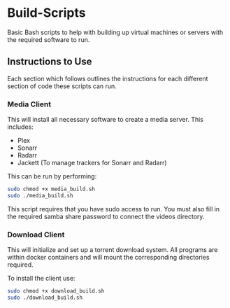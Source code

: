 # Build-Scripts
Basic Bash scripts to help with building up virtual machines or servers with the required software to run.

## Instructions to Use
Each section which follows outlines the instructions for each different section of code these scripts can run.

### Media Client
This will install all necessary software to create a media server. This includes:
- Plex
- Sonarr
- Radarr
- Jackett (To manage trackers for Sonarr and Radarr)

This can be run by performing:
```sh
sudo chmod +x media_build.sh
sudo ./media_build.sh
```
This script requires that you have sudo access to run. You must also fill in the required samba share password to connect the videos directory.

### Download Client
This will initialize and set up a torrent download system. All programs are within docker containers and will mount the corresponding directories required.

To install the client use:
```sh
sudo chmod +x download_build.sh
sudo ./download_build.sh
```